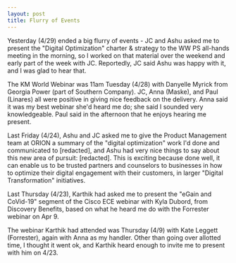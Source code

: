 ```yaml
---
layout: post
title: Flurry of Events
---
```


Yesterday (4/29) ended a big flurry of events - JC and Ashu asked me
to present the "Digital Optimization" charter & strategy to the WW PS
all-hands meeting in the morning, so I worked on that material over
the weekend and early part of the week with JC. Reportedly, JC said
Ashu was happy with it, and I was glad to hear that.

The KM World Webinar was 11am Tuesday (4/28) with Danyelle Myrick from
Georgia Power (part of Southern Company). JC, Anna (Maske), and Paul
(Linares) all were positive in giving nice feedback on the
delivery. Anna said it was my best webinar she'd heard me do; she said
I sounded very knowledgeable. Paul said in the afternoon that he
enjoys hearing me present.

Last Friday (4/24), Ashu and JC asked me to give the Product
Management team at ORION a summary of the "digital optimization" work
I'd done and communicated to [redacted], and Ashu had very nice things
to say about this new area of pursuit: [redacted]. 
This is exciting because done well, it can enable us to
be trusted partners and counselors to businesses in how to optimize
their digital engagement with their customers, in larger "Digital
Transformation" initiatives.

Last Thursday (4/23), Karthik had asked me to present the "eGain and
CoVid-19" segment of the Cisco ECE webinar with Kyla Dubord, from Discovery Benefits,
based on what he heard me do with the Forrester webinar on Apr 9.

The webinar Karthik had attended was Thursday (4/9) with Kate Leggett (Forrester),
again with Anna as my handler. Other than going over allotted time, I thought it went ok, and Karthik heard enough to invite
me to present with him on 4/23.